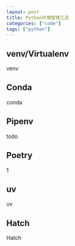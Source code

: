 ```yaml
---
layout: post
title: Python环境管理工具
categories: ["code"]
tags: ["python"]
---
```


## venv/Virtualenv

venv

## Conda

conda

## Pipenv

todo

## Poetry

1

## uv

uv

## Hatch

Hatch
